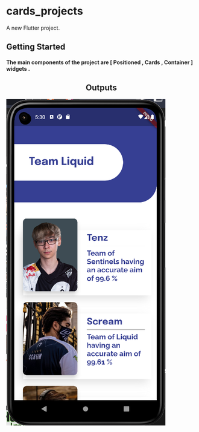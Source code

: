 # cards_projects

A new Flutter project.

## Getting Started

<h4> The main components of the project are [ Positioned , Cards , Container ] widgets .</h4> 
<center><h2>Outputs</h2></center>
<img src = "assets/Output1.png">
